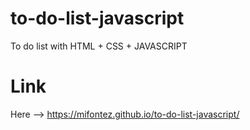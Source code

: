 # to-do-list-javascript
To do list with HTML + CSS + JAVASCRIPT

# Link
Here --> https://mifontez.github.io/to-do-list-javascript/
